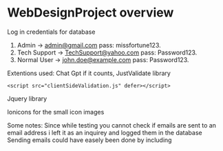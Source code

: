 # WebDesignProject overview

Log in credentials for database 
1) Admin -> admin@gmail.com pass: missfortune123.
2) Tech Support -> TechSupport@yahoo.com pass: Password123.
3) Normal User -> john.doe@example.com pass: Password123.

Extentions used:
Chat Gpt if it counts,
JustValidate library 
<script src="https://unpkg.com/just-validate@latest/dist/just-validate.production.min.js" defer></script>
    <script src="clientSideValidation.js" defer></script>

  Jquery library
  <script src="https://code.jquery.com/jquery-3.6.0.min.js"></script>

Ionicons for the small icon images 
  <script type="module" src="https://unpkg.com/ionicons@5.5.2/dist/ionicons/ionicons.esm.js"></script>
  <script nomodule src="https://unpkg.com/ionicons@5.5.2/dist/ionicons/ionicons.js"></script>

  Some notes:
  Since while testing you cannot check if emails are sent to an email address i left it as an inquirey and logged them in the database
  Sending emails could have easely been done by including <script src="https://smtpjs.com/v3/smtp.js"> 
  aA .htaccess has been set where we can be redirected to other pages without the need to know the file extention(.hmtl, .php) and also
  it wont show in the url.
  Images are stored in the database, used the blob type variable.

  This project includes almost all concepts learned in class
  Starting from header, links, iframes and up to ajax, database connection ect.
